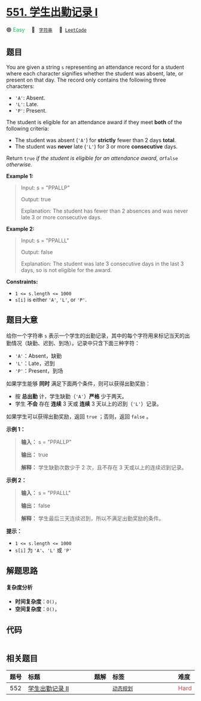 # [551. 学生出勤记录 I](https://leetcode.com/problems/student-attendance-record-i)

🟢 <font color=#15bd66>Easy</font>&emsp; 🔖&ensp; [`字符串`](/leetcode-js/outline/tag/string.md)&emsp; 🔗&ensp;[`LeetCode`](https://leetcode.com/problems/student-attendance-record-i)

## 题目

You are given a string `s` representing an attendance record for a student
where each character signifies whether the student was absent, late, or
present on that day. The record only contains the following three characters:

  * `'A'`: Absent.
  * `'L'`: Late.
  * `'P'`: Present.

The student is eligible for an attendance award if they meet **both** of the
following criteria:

  * The student was absent (`'A'`) for **strictly** fewer than 2 days **total**.
  * The student was **never** late (`'L'`) for 3 or more **consecutive** days.

Return `true` _if the student is eligible for an attendance award, or_`false`
_otherwise_.



**Example 1:**

> Input: s = "PPALLP"
> 
> Output: true
> 
> Explanation: The student has fewer than 2 absences and was never late 3 or more consecutive days.

**Example 2:**

> Input: s = "PPALLL"
> 
> Output: false
> 
> Explanation: The student was late 3 consecutive days in the last 3 days, so is not eligible for the award.

**Constraints:**

  * `1 <= s.length <= 1000`
  * `s[i]` is either `'A'`, `'L'`, or `'P'`.


## 题目大意

给你一个字符串 `s` 表示一个学生的出勤记录，其中的每个字符用来标记当天的出勤情况（缺勤、迟到、到场）。记录中只含下面三种字符：

  * `'A'`：Absent，缺勤
  * `'L'`：Late，迟到
  * `'P'`：Present，到场

如果学生能够 **同时** 满足下面两个条件，则可以获得出勤奖励：

  * 按 **总出勤** 计，学生缺勤（`'A'`）**严格** 少于两天。
  * 学生 **不会** 存在 **连续** 3 天或 **连续** 3 天以上的迟到（`'L'`）记录。

如果学生可以获得出勤奖励，返回 `true` ；否则，返回 `false` 。



**示例 1：**

> 
> 
> 
> 
> 
> **输入：** s = "PPALLP"
> 
> **输出：** true
> 
> **解释：** 学生缺勤次数少于 2 次，且不存在 3 天或以上的连续迟到记录。
> 
> 

**示例 2：**

> 
> 
> 
> 
> 
> **输入：** s = "PPALLL"
> 
> **输出：** false
> 
> **解释：** 学生最后三天连续迟到，所以不满足出勤奖励的条件。
> 
> 



**提示：**

  * `1 <= s.length <= 1000`
  * `s[i]` 为 `'A'`、`'L'` 或 `'P'`


## 解题思路

#### 复杂度分析

- **时间复杂度**：`O()`，
- **空间复杂度**：`O()`，

## 代码

```javascript

```

## 相关题目

<!-- prettier-ignore -->
| 题号 | 标题 | 题解 | 标签 | 难度 |
| :------: | :------ | :------: | :------ | :------ |
| 552 | [学生出勤记录 II](https://leetcode.com/problems/student-attendance-record-ii) |  |  [`动态规划`](/leetcode-js/outline/tag/dynamic-programming.md) | <font color=#ff334b>Hard</font> |

<style>
.blue {
    background-color: #096dd9;
    padding: 0.25rem 0.5rem;
    margin: 0;
    font-size: 0.85em;
    border-radius: 3px;
    color: white;
    font-weight: 500;
}
table th:first-of-type { width: 10%; }
table th:nth-of-type(2) { width: 35%; }
table th:nth-of-type(3) { width: 10%; }
table th:nth-of-type(4) { width: 35%; }
table th:nth-of-type(5) { width: 10%; }
</style>
